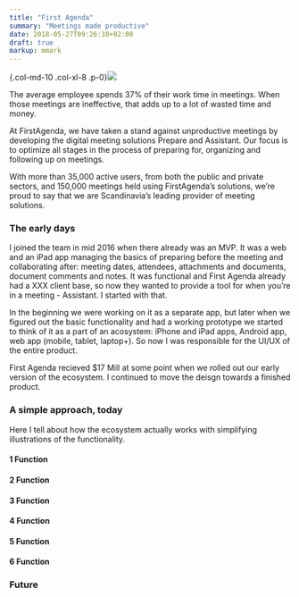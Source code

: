 ```yaml
---
title: "First Agenda"
summary: "Meetings made productive"
date: 2018-05-27T09:26:10+02:00
draft: true
markup: mmark
---
```


{.col-md-10 .col-xl-8 .p-0}![](/images/work_5/2.jpg)

The average employee spends 37% of their work time in meetings. When those meetings are ineffective, that adds up to a lot of wasted time and money.

At FirstAgenda, we have taken a stand against unproductive meetings by developing the digital meeting solutions Prepare and Assistant. Our focus is to optimize all stages in the process of preparing for, organizing and following up on meetings. 
 
With more than 35,000 active users, from both the public and private sectors, and 150,000 meetings held using FirstAgenda’s solutions, we’re proud to say that we are Scandinavia’s leading provider of meeting solutions.


### The early days

I joined the team in mid 2016 when there already was an MVP. It was a web and an iPad app managing the basics of preparing before the meeting and collaborating after: meeting dates, attendees, attachments and documents, document comments and notes. It was functional and First Agenda already had a XXX client base, so now they wanted to provide a tool for when you’re in a meeting - Assistant. I started with that.

In the beginning we were working on it as a separate app, but later when we figured out the basic functionality and had a working prototype we started to think of it as a part of an acosystem: iPhone and iPad apps, Android app, web app (mobile, tablet, laptop+). So now I was responsible for the UI/UX of the entire product.

First Agenda recieved $17 Mill at some point when we rolled out our early version of the ecosystem. I continued to move the deisgn towards a finished product.

### A simple approach, today
Here I tell about how the ecosystem actually works with simplifying illustrations of the functionality.
#### 1 Function 
#### 2 Function 
#### 3 Function 
#### 4 Function 
#### 5 Function 
#### 6 Function 

### Future
